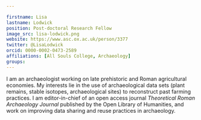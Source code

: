 ```yaml
---

firstname: Lisa
lastname: Lodwick
position: Post-doctoral Research Fellow
image_src: lisa-lodwick.png
website: https://www.asc.ox.ac.uk/person/3377
twitter: @LisaLodwick
orcid: 0000-0002-0473-2589
affiliations: [All Souls College, Archaeology]
groups: 
---
```


I am an archaeologist working on late prehistoric and Roman agricultural economies. My interests lie in the use of archaeological data sets (plant remains, stable isotopes, archaeological sites) to reconstruct past farming practices. I am editor-in-chief of an open access journal _Theoretical Roman Archaeology Journal_ published by the Open Library of Humanities, and work on improving data sharing and reuse practices in archaeology.
